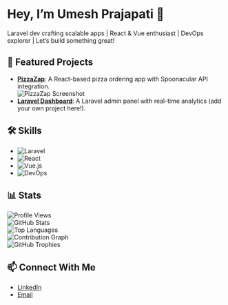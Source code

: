 # Hey, I’m Umesh Prajapati 👋

Laravel dev crafting scalable apps | React & Vue enthusiast | DevOps explorer | Let’s build something great!

## 🚀 Featured Projects
- **[PizzaZap](https://github.com/UmeshPrajapati/PizzaZap)**: A React-based pizza ordering app with Spoonacular API integration.  
  ![PizzaZap Screenshot](https://github.com/UmeshPrajapati/PizzaZap/raw/main/screenshot.jpg)  
- **[Laravel Dashboard](https://github.com/UmeshPrajapati/laravel-dashboard)**: A Laravel admin panel with real-time analytics (add your own project here!).

## 🛠️ Skills
- ![Laravel](https://img.shields.io/badge/Laravel-FF2D20?logo=laravel&logoColor=white&style=flat-square)
- ![React](https://img.shields.io/badge/React-61DAFB?logo=react&logoColor=white&style=flat-square)
- ![Vue.js](https://img.shields.io/badge/Vue.js-4FC08D?logo=vue.js&logoColor=white&style=flat-square)
- ![DevOps](https://img.shields.io/badge/DevOps-0DB7ED?logo=docker&logoColor=white&style=flat-square)

## 📊 Stats
![Profile Views](https://komarev.com/ghpvc/?username=UmeshPrajapati&color=red)  
![GitHub Stats](https://github-readme-stats.vercel.app/api?username=UmeshPrajapati&show_icons=true&theme=radical)  
![Top Languages](https://github-readme-stats.vercel.app/api/top-langs/?username=UmeshPrajapati&layout=compact&theme=radical)  
![Contribution Graph](https://github-readme-activity-graph.vercel.app/graph?username=UmeshPrajapati&theme=radical)  
![GitHub Trophies](https://github-profile-trophy.vercel.app/?username=UmeshPrajapati&theme=radical)

## 📫 Connect With Me
- [LinkedIn](https://linkedin.com/in/umesh-prajapati)
- [Email](mailto:umesh.prajapati@example.com)
